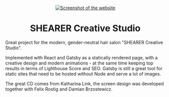<p align="center">
  <a href="https://shearer.studio">
    <img alt="Screenshot of the website" src="https://github.com/shearer-creative-studio/de/blob/main/screenshot.png?raw=true" />
  </a>
</p>

<h1 align="center">
SHEARER Creative Studio
</h1>

Great project for the modern, gender-neutral hair salon "SHEARER Creative Studio".

Implemented with React and Gatsby as a statically rendered page, with a creative design and modern animations - at the same time keeping top results in terms of Lighthouse Score and SEO. Gatsby is still a great tool for static sites that need to be hosted without Node and serve a lot of images.

The great CD comes from Katharina Link, the screen design was developed together with Felix Rostig and Damian Brzostewicz.